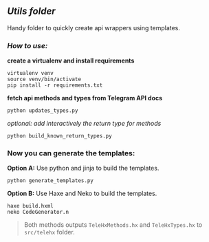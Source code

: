 ## _Utils folder_  
Handy folder to quickly create api wrappers using templates.  


### _How to use:_
**create a virtualenv and install requirements**  
```
virtualenv venv
source venv/bin/activate
pip install -r requirements.txt
```
**fetch api methods and types from Telegram API docs**
```
python updates_types.py
```
_optional: add interactively the return type for methods_  
```
python build_known_return_types.py
```

### **Now you can generate the templates:**

**Option A:** Use python and jinja to build the templates.
```
python generate_templates.py
```  

**Option B:** Use Haxe and Neko to build the templates.
```
haxe build.hxml
neko CodeGenerator.n
```
> Both methods outputs `TeleHxMethods.hx` and `TeleHxTypes.hx` to `src/telehx` folder.